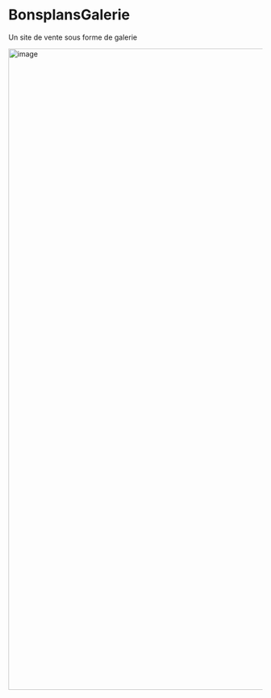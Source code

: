 # BonsplansGalerie
Un site de vente sous forme de galerie 

<img width="1270" alt="image" src="https://github.com/BenzaidYasmine/BonsplansGalerie/assets/17700569/66c9fc79-b075-4d33-8bc2-84e827a55f17">

